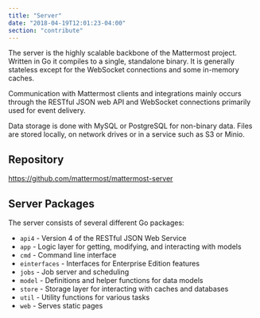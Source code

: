 ```yaml
---
title: "Server"
date: "2018-04-19T12:01:23-04:00"
section: "contribute"
---
```


The server is the highly scalable backbone of the Mattermost project. Written in Go it compiles to a single, standalone binary. It is generally stateless except for the WebSocket connections and some in-memory caches.

Communication with Mattermost clients and integrations mainly occurs through the RESTful JSON web API and WebSocket connections primarily used for event delivery.

Data storage is done with MySQL or PostgreSQL for non-binary data. Files are stored locally, on network drives or in a service such as S3 or Minio.

## Repository

https://github.com/mattermost/mattermost-server

## Server Packages

The server consists of several different Go packages:

* `api4` - Version 4 of the RESTful JSON Web Service
* `app` - Logic layer for getting, modifying, and interacting with models
* `cmd` - Command line interface
* `einterfaces` - Interfaces for Enterprise Edition features
* `jobs` - Job server and scheduling
* `model` - Definitions and helper functions for data models
* `store` - Storage layer for interacting with caches and databases
* `util` - Utility functions for various tasks
* `web` - Serves static pages
